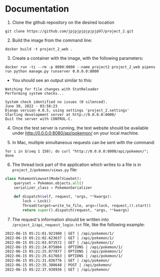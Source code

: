 # Documentation

1. Clone the github repository on the desired location

`git clone https://github.com/jpjpjpjpjpjpjp97/project_2.git`

2. Build the image from the command line:

`docker build -t project_2_web .`

3. Create a container with the image, with the following parameters:

`docker run -ti --rm -p 8080:8000 --name project2 project_2_web pipenv run python manage.py runserver 0.0.0.0:8000`

- You should see an output similar to this:

```text
Watching for file changes with StatReloader
Performing system checks...

System check identified no issues (0 silenced).
June 30, 2022 - 03:58:23
Django version 4.0.5, using settings 'project_2.settings'
Starting development server at http://0.0.0.0:8000/
Quit the server with CONTROL-C.
```

4. Once the test server is running, the test website should be available under http://0.0.0.0:8080/api/pokemon/ on your local machine.

5. In Mac, multiple simultaneous requests can be sent with the command:

`for i in $(seq 1 150); do curl "http://0.0.0.0:8000/api/pokemon/"; done`

6. The thread lock part of the application which writes to a file is in `project_2/pokemon/views.py` file:

```python
class PokemonViewset(ModelViewSet):
    queryset = Pokemon.objects.all()
    serializer_class = PokemonSerializer
    
    def dispatch(self, request, *args, **kwargs):
        lock = Lock()
        Thread(target=write_to_file, args=(lock, request,)).start()
        return super().dispatch(request, *args, **kwargs)
```

7. The request's information should be written into `/project_2/api_request_login.txt` file, like the following example:

```txt
2022-06-15 05:21:01.921980 | GET | /api/pokemon/1/
2022-06-15 05:21:02.623637 | GET | /api/pokemon/1/
2022-06-15 05:21:03.073572 | GET | /api/pokemon/1/
2022-06-15 05:21:24.075804 | OPTIONS | /api/pokemon/1/
2022-06-15 05:21:25.077877 | OPTIONS | /api/pokemon/1/
2022-06-15 05:21:25.617663 | OPTIONS | /api/pokemon/1/
2022-06-15 05:21:31.836776 | GET | /api/pokemon/
2022-06-15 05:22:35.380648 | POST | /api/pokemon/
2022-06-15 05:22:37.938936 | GET | /api/pokemon/
```